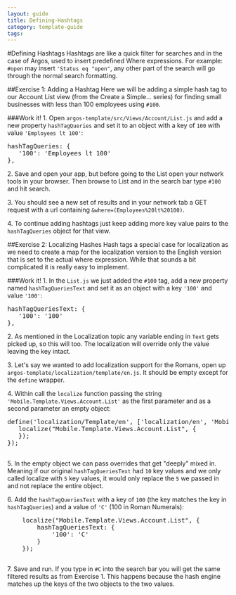 ---
layout: guide
title: Defining-Hashtags
category: template-guide
tags: 
---
#Defining Hashtags
Hashtags are like a quick filter for searches and in the case of Argos, used to insert predefined Where expressions. For example: `#open` may insert `'Status eq "open"`, any other part of the search will go through the normal search formatting.

##Exercise 1: Adding a Hashtag
Here we will be adding a simple hash tag to our Account List view (from the Create a Simple... series) for finding small businesses with less than 100 employees using `#100`.

###Work it!
1\. Open `argos-template/src/Views/Account/List.js` and add a new property `hashTagQueries` and set it to an object with a key of `100` with value `'Employees lt 100'`:

<pre class="brush: js">
hashTagQueries: {
   '100': 'Employees lt 100'
},
</pre>

2\. Save and open your app, but before going to the List open your network tools in your browser. Then browse to List and in the search bar type `#100` and hit search.

3\. You should see a new set of results and in your network tab a GET request with a url containing `&where=(Employees%20lt%20100)`.

4\. To continue adding hashtags just keep adding more key value pairs to the `hashTagQueries` object for that view.

##Exercise 2: Localizing Hashes
Hash tags a special case for localization as we need to create a map for the localization version to the English version that is set to the actual where expression. While that sounds a bit complicated it is really easy to implement.

###Work it!
1\. In the `List.js` we just added the `#100` tag, add a new property named `hashTagQueriesText` and set it as an object with a key `'100'` and value `'100'`:

<pre class="brush: js">
hashTagQueriesText: {
   '100': '100'
},
</pre>

2\. As mentioned in the Localization topic any variable ending in `Text` gets picked up, so this will too. The localization will override only the value leaving the key intact.

3\. Let's say we wanted to add localization support for the Romans, open up `argos-template/localization/template/en.js`. It should be empty except for the `define` wrapper.

4\. Within call the `localize` function passing the string `'Mobile.Template.Views.Account.List'` as the first parameter and as a second parameter an empty object:

<pre class="brush: js">
define('localization/Template/en', ['localization/en', 'Mobile/Template/ApplicationModule'], function() {
   localize("Mobile.Template.Views.Account.List", {
   });
});

</pre>

5\. In the empty object we can pass overrides that get "deeply" mixed in. Meaning if our original `hashTagQueriesText` had `10` key values and we only called localize with `5` key values, it would only replace the `5` we passed in and not replace the entire object.

6\. Add the `hashTagQueriesText` with a key of `100` (the key matches the key in `hashTagQueries`) and a value of `'C'` (100 in Roman Numerals):

<pre class="brush: js">
    localize("Mobile.Template.Views.Account.List", {
        hashTagQueriesText: {
            '100': 'C'
        }
    });

</pre>

7\. Save and run. If you type in `#C` into the search bar you will get the same filtered results as from Exercise 1. This happens because the hash engine matches up the keys of the two objects to the two values.